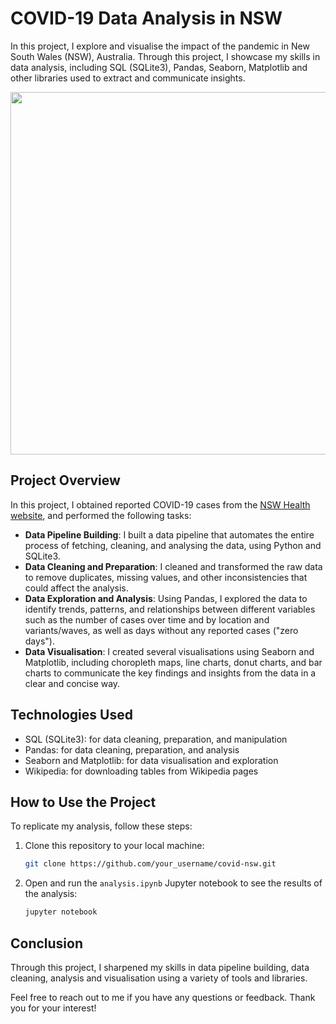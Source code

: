 # COVID-19 Data Analysis in NSW

In this project, I explore and visualise the impact of the pandemic in New South Wales (NSW), Australia. Through this project, I showcase my skills in data analysis, including SQL (SQLite3), Pandas, Seaborn, Matplotlib and other libraries used to extract and communicate insights.

<p align="center">
    <img src="./img/nsw_choropleth.png" alt="", height="580">
</p>

## Project Overview

In this project, I obtained reported COVID-19 cases from the [NSW Health website](https://data.nsw.gov.au/search/dataset/ds-nsw-ckan-aefcde60-3b0c-4bc0-9af1-6fe652944ec2/details?q=), and performed the following tasks:

- **Data Pipeline Building**: I built a data pipeline that automates the entire process of fetching, cleaning, and analysing the data, using Python and SQLite3.
- **Data Cleaning and Preparation**: I cleaned and transformed the raw data to remove duplicates, missing values, and other inconsistencies that could affect the analysis.
- **Data Exploration and Analysis**: Using Pandas, I explored the data to identify trends, patterns, and relationships between different variables such as the number of cases over time and by location and variants/waves, as well as days without any reported cases ("zero days").
- **Data Visualisation**: I created several visualisations using Seaborn and Matplotlib, including choropleth maps, line charts, donut charts, and bar charts to communicate the key findings and insights from the data in a clear and concise way.

## Technologies Used

- SQL (SQLite3): for data cleaning, preparation, and manipulation
- Pandas: for data cleaning, preparation, and analysis
- Seaborn and Matplotlib: for data visualisation and exploration
- Wikipedia: for downloading tables from Wikipedia pages

## How to Use the Project

To replicate my analysis, follow these steps:

1. Clone this repository to your local machine:

   ```bash
   git clone https://github.com/your_username/covid-nsw.git
   ```

2. Open and run the `analysis.ipynb` Jupyter notebook to see the results of the analysis:
   ```bash
   jupyter notebook
   ```

## Conclusion

Through this project, I sharpened my skills in data pipeline building, data cleaning, analysis and visualisation using a variety of tools and libraries.

Feel free to reach out to me if you have any questions or feedback. Thank you for your interest!
